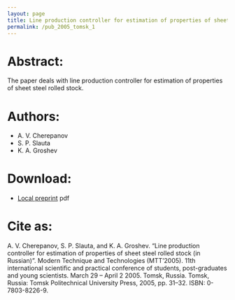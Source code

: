 ```yaml
---
layout: page
title: Line production controller for estimation of properties of sheet steel rolled stock (in Russian)
permalink: /pub_2005_tomsk_1
---
```

# Abstract:

The paper deals with line production controller for estimation of properties of sheet steel rolled stock.

# Authors:

* A. V. Cherepanov
* S. P. Slauta
* K. A. Groshev

# Download:
* [Local preprint](/assets/groshev05conf_tomsk1.pdf) pdf

# Cite as:

A. V. Cherepanov, S. P. Slauta, and K. A. Groshev. “Line production controller for estimation of properties of sheet steel rolled stock (in Russian)”. Modern Technique and Technologies (MTT’2005). 11th international scientific and practical conference of students, post-graduates and young scientists. March 29 – April 2 2005. Tomsk, Russia. Tomsk, Russia: Tomsk Politechnical University Press, 2005, pp. 31–32. ISBN: 0-7803-8226-9.